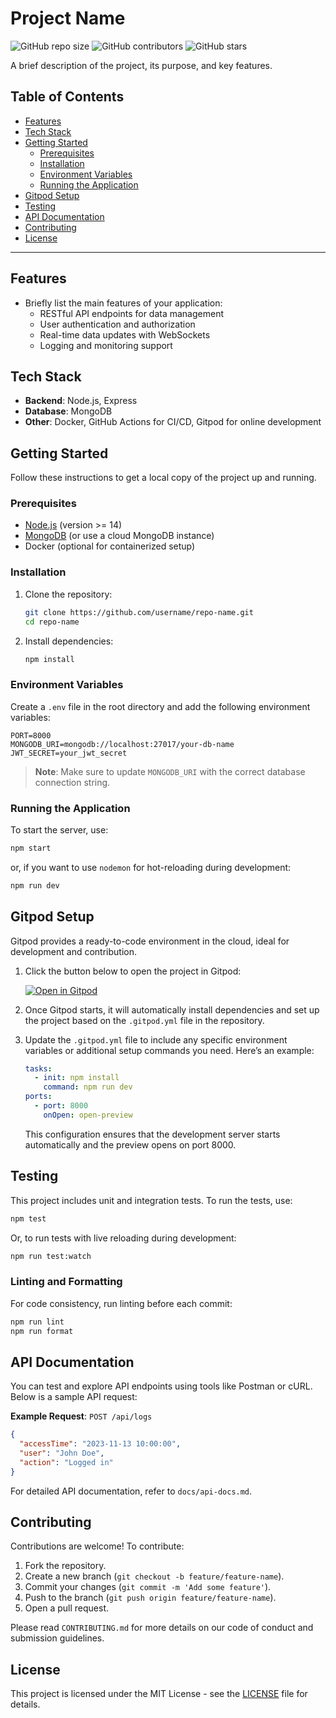 # Project Name

![GitHub repo size](https://img.shields.io/github/repo-size/AbhishekCS3459/ChartServer) ![GitHub contributors](https://img.shields.io/github/contributors/AbhishekCS3459/ChartServer) ![GitHub stars](https://img.shields.io/github/stars/AbhishekCS3459/ChartServer?style=social)

A brief description of the project, its purpose, and key features.

## Table of Contents

- [Features](#features)
- [Tech Stack](#tech-stack)
- [Getting Started](#getting-started)
  - [Prerequisites](#prerequisites)
  - [Installation](#installation)
  - [Environment Variables](#environment-variables)
  - [Running the Application](#running-the-application)
- [Gitpod Setup](#gitpod-setup)
- [Testing](#testing)
- [API Documentation](#api-documentation)
- [Contributing](#contributing)
- [License](#license)

---

## Features

- Briefly list the main features of your application:
  - RESTful API endpoints for data management
  - User authentication and authorization
  - Real-time data updates with WebSockets
  - Logging and monitoring support

## Tech Stack

- **Backend**: Node.js, Express
- **Database**: MongoDB
- **Other**: Docker, GitHub Actions for CI/CD, Gitpod for online development

## Getting Started

Follow these instructions to get a local copy of the project up and running.

### Prerequisites

- [Node.js](https://nodejs.org/) (version >= 14)
- [MongoDB](https://www.mongodb.com/) (or use a cloud MongoDB instance)
- Docker (optional for containerized setup)

### Installation

1. Clone the repository:

   ```bash
   git clone https://github.com/username/repo-name.git
   cd repo-name
   ```

2. Install dependencies:

   ```bash
   npm install
   ```

### Environment Variables

Create a `.env` file in the root directory and add the following environment variables:

```plaintext
PORT=8000
MONGODB_URI=mongodb://localhost:27017/your-db-name
JWT_SECRET=your_jwt_secret
```

> **Note**: Make sure to update `MONGODB_URI` with the correct database connection string.

### Running the Application

To start the server, use:

```bash
npm start
```

or, if you want to use `nodemon` for hot-reloading during development:

```bash
npm run dev
```

## Gitpod Setup

Gitpod provides a ready-to-code environment in the cloud, ideal for development and contribution.

1. Click the button below to open the project in Gitpod:

   [![Open in Gitpod](https://gitpod.io/button/open-in-gitpod.svg)](https://gitpod.io/#https://github.com/username/repo-name)

2. Once Gitpod starts, it will automatically install dependencies and set up the project based on the `.gitpod.yml` file in the repository.

3. Update the `.gitpod.yml` file to include any specific environment variables or additional setup commands you need. Here’s an example:

   ```yaml
   tasks:
     - init: npm install
       command: npm run dev
   ports:
     - port: 8000
       onOpen: open-preview
   ```

   This configuration ensures that the development server starts automatically and the preview opens on port 8000.

## Testing

This project includes unit and integration tests. To run the tests, use:

```bash
npm test
```

Or, to run tests with live reloading during development:

```bash
npm run test:watch
```

### Linting and Formatting

For code consistency, run linting before each commit:

```bash
npm run lint
npm run format
```

## API Documentation

You can test and explore API endpoints using tools like Postman or cURL. Below is a sample API request:

**Example Request**: `POST /api/logs`

```json
{
  "accessTime": "2023-11-13 10:00:00",
  "user": "John Doe",
  "action": "Logged in"
}
```

For detailed API documentation, refer to `docs/api-docs.md`.

## Contributing

Contributions are welcome! To contribute:

1. Fork the repository.
2. Create a new branch (`git checkout -b feature/feature-name`).
3. Commit your changes (`git commit -m 'Add some feature'`).
4. Push to the branch (`git push origin feature/feature-name`).
5. Open a pull request.

Please read `CONTRIBUTING.md` for more details on our code of conduct and submission guidelines.

## License

This project is licensed under the MIT License - see the [LICENSE](LICENSE) file for details.
